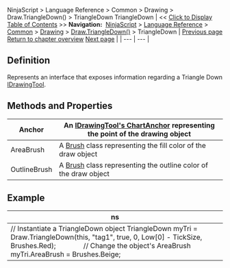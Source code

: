 ﻿
NinjaScript \> Language Reference \> Common \> Drawing \> Draw.TriangleDown() \> TriangleDown
TriangleDown
| \<\< [Click to Display Table of Contents](triangledown.md) \>\> **Navigation:**     [NinjaScript](ninjascript.md) \> [Language Reference](language_reference_wip.md) \> [Common](common.md) \> [Drawing](drawing.md) \> [Draw.TriangleDown()](draw_triangledown.md) \> TriangleDown | [Previous page](draw_triangledown.md) [Return to chapter overview](draw_triangledown.md) [Next page](draw_triangleup.md) |
| --- | --- |
## Definition
Represents an interface that exposes information regarding a Triangle Down [IDrawingTool](idrawingtool.md).
 
## Methods and Properties
| Anchor | An [IDrawingTool's ChartAnchor](idrawingtool.htm#chartanchor) representing the point of the drawing object |
| --- | --- |
| AreaBrush | A [Brush](http://msdn.microsoft.com/en-us/library/system.windows.media.brush(v=vs.110).aspx) class representing the fill color of the draw object |
| OutlineBrush | A [Brush](http://msdn.microsoft.com/en-us/library/system.windows.media.brush(v=vs.110).aspx) class representing the outline color of the draw object |

## 
## 
## 
## Example
| ns |
| --- |
| // Instantiate a TriangleDown object TriangleDown myTri \= Draw.TriangleDown(this, "tag1", true, 0, Low\[0] \- TickSize, Brushes.Red);               // Change the object's AreaBrush myTri.AreaBrush \= Brushes.Beige; |
